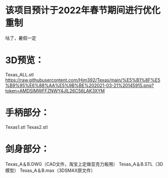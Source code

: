 # 该项目预计于2022年春节期间进行优化重制
咕了，暑假一定


# 3D预览：
Texas_ALL.stl
https://raw.githubusercontent.com/Him392/Texas/main/%E5%B1%8F%E5%B9%95%E6%88%AA%E5%9B%BE%202021-03-21%20145915.png?token=AMDSIMWFFZNWY4JIL26C56LAK3XYM
# 手柄部分：
Texas1.stl
Texas2.stl
# 剑身部分：
Texas_A＆B.DWG（CAD文件，淘宝上定做亚克力板用）
Texas_A＆B.STL（3D模型）
Texas_A＆B.max（3DSMAX原文件）
